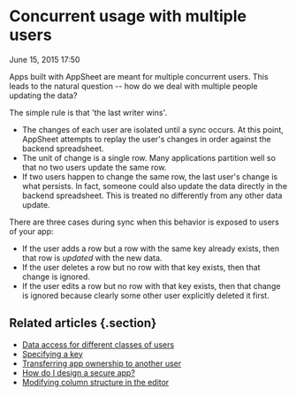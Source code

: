 #  Concurrent usage with multiple users


June 15, 2015 17:50

Apps built with AppSheet are meant for multiple concurrent users. This leads
to the natural question -- how do we deal with multiple people updating the
data?

The simple rule is that 'the last writer wins'.

  * The changes of each user are isolated until a sync occurs. At this point, AppSheet attempts to replay the user's changes in order against the backend spreadsheet.
  * The unit of change is a single row. Many applications partition well so that no two users update the same row.
  * If two users happen to change the same row, the last user's change is what persists. In fact, someone could also update the data directly in the backend spreadsheet. This is treated no differently from any other data update.

There are three cases during sync when this behavior is exposed to users of
your app:

  * If the user adds a row but a row with the same key already exists, then that row is _updated_ with the new data.
  * If the user deletes a row but no row with that key exists, then that change is ignored.
  * If the user edits a row but no row with that key exists, then that change is ignored because clearly some other user explicitly deleted it first.

## Related articles {.section}

  * [Data access for different classes of users](Data-access-for-different-classes-of-users)
  * [Specifying a key](Specifying-a-key)
  * [Transferring app ownership to another user](Transferring-app-ownership-to-another-user)
  * [How do I design a secure app?](How-do-I-design-a-secure-app-)
  * [Modifying column structure in the editor](Modifying-column-structure-in-the-editor)

